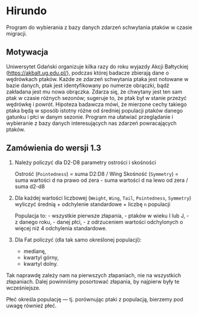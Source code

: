 # Hirundo

Program do wybierania z bazy danych zdarzeń schwytania ptaków w czasie migracji.

## Motywacja

Uniwersytet Gdański organizuje kilka razy do roku wyjazdy Akcji Bałtyckiej (https://akbalt.ug.edu.pl/), podczas której badacze zbierają dane o wędrówkach ptaków. Każde ze zdarzeń schwytania ptaka jest notowane w bazie danych, ptak jest identyfikowany po numerze obrączki, bądź zakładana jest mu nowa obrączka. Zdarza się, że chwytany jest ten sam ptak w czasie różnych sezonów; sugeruje to, że ptak był w stanie przeżyć wędrówkę i powrót. Hipoteza badawcza mówi, że mierzone cechy takiego ptaka będą w sposób istotny różne od średniej populacji ptaków danego gatunku i płci w danym sezonie. Program ma ułatwiać przeglądanie i wybieranie z bazy danych interesujących nas zdarzeń powracających ptaków.

## Zamówienia do wersji 1.3

1. Należy policzyć dla D2-D8 parametry ostrości i skośności

    Ostrość (`Pointedness`) = suma D2:D8 / Wing
    Skośność (`Symmetry`) = suma wartości d na prawo od zera - suma wartości d na lewo od zera / suma d2-d8

2. Dla każdej wartości liczbowej (`Weight`, `Wing`, `Tail`, `Pointedness`, `Symmetry`) wyliczyć średnią + odchylenie standardowe + liczbę `n` populacji
    
    Populacja to:
        - wszystkie pierwsze złapania,
        - ptaków w wieku I lub J,
        - z danego roku,
        - danej płci,
        - z odrzuceniem wartości odchylonych o więcej niż 4 odchylenia standardowe.

3. Dla Fat policzyć (dla tak samo określonej populacji):
    - medianę,
    - kwartyl górny,
    - kwartyl dolny.

Tak naprawdę zależy nam na pierwszych złapaniach, nie na wszystkich złapaniach. Dalej powinniśmy posortować złapania, by najpierw były te wcześniejsze.

Płeć określa populację — tj. porównując ptaki z populacją, bierzemy pod uwagę również płeć.